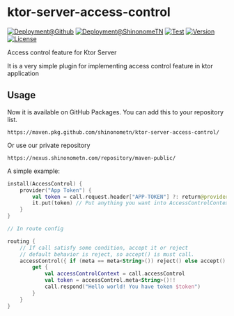 # ktor-server-access-control

[![Deployment@Github](https://github.com/ShinonomeTN/ktor-server-access-control/actions/workflows/deploy-github.yml/badge.svg)](https://github.com/ShinonomeTN/ktor-server-access-control/actions/workflows/deploy-github.yml)
[![Deployment@ShinonomeTN](https://github.com/ShinonomeTN/ktor-server-access-control/actions/workflows/deploy-shinonometn.yml/badge.svg)](https://github.com/ShinonomeTN/ktor-server-access-control/actions/workflows/deploy-shinonometn.yml)
[![Test](https://github.com/ShinonomeTN/ktor-server-access-control/actions/workflows/test-maven.yml/badge.svg)](https://github.com/ShinonomeTN/ktor-server-access-control/actions/workflows/test-maven.yml)
[![Version](https://img.shields.io/github/v/release/ShinonomeTN/ktor-server-access-control?include_prereleases)](https://github.com/ShinonomeTN/ktor-server-access-control/releases)
[![License](https://img.shields.io/github/license/ShinonomeTN/ktor-server-access-control)](https://github.com/ShinonomeTN/ktor-server-access-control/blob/master/LICENSE)

Access control feature for Ktor Server

It is a very simple plugin for implementing access control feature in ktor application

## Usage

Now it is available on GitHub Packages. You can add this to your repository list.

```
https://maven.pkg.github.com/shinonometn/ktor-server-access-control/
```

Or use our private repository

```
https://nexus.shinonometn.com/repository/maven-public/
```

A simple example:

```kotlin
install(AccessControl) {
    provider("App Token") {
        val token = call.request.header["APP-TOKEN"] ?: return@provider
        it.put(token) // Put anything you want into AccessControlContext
    }
}

// In route config

routing {
    // If call satisfy some condition, accept it or reject
    // default behavior is reject, so accept() is must call.
    accessControl({ if (meta == meta<String>()) reject() else accept() }) {
        get {
            val accessControlContext = call.accessControl
            val token = accessControl.meta<String>()!!
            call.respond("Hello world! You have token $token")
        }
    }
}

```
